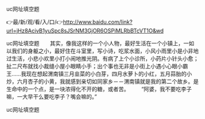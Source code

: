 uc网址填空题

👉最/新/观/看/入/口/👉http://www.baidu.com/link?url=jHz8AcivB1yuSpc8sJSrNM3GjOR6OSPiMLRbBTcVT1O&wd

uc网址填空题　　其实，像我这样的一个小人物，最好生活在一个小镇上，一如以我们的身躯之小，最好住在斗室里，写小诗，吃浆水面，小风小雨里小是小非地过生活，小悲小欢里小打小闹地推光阴。有病了上个小诊所，小药片小针头小愈；扯二尺布就找小裁缝小屋小眼睛小手；出个事也无非是小街上小遇小心眼小霸王……我现在想起渭南镇三月韭菜的小白芽，四月水萝卜的小红，五月蒜胎的小炒，六月杏子的小黄，我就感到亲切如同家乡－－渭南镇就是我的第二个故乡。是生命中的一个点，是一块浓得化不开的糖，或者苦。
　　“阿婆，我不要吃李子嘛，一大早干么要吃李子？嘴会嘛的。”


uc网址填空题
